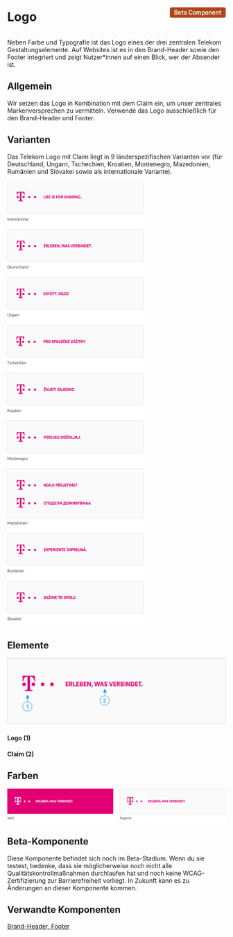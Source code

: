 <div style="display: inline-flex; align-items: center; justify-content: space-between; width: 100%;">
    <h1>Logo</h1>
    <img src="assets/beta.png" alt="Beta Component" />
</div>

Neben Farbe und Typografie ist das Logo eines der drei zentralen Telekom Gestaltungselemente. Auf Websites ist es in den Brand-Header sowie den Footer integriert und zeigt Nutzer\*innen auf einen Blick, wer der Absender ist.

## Allgemein

Wir setzen das Logo in Kombination mit dem Claim ein, um unser zentrales Markenversprechen zu vermitteln.
Verwende das Logo ausschließlich für den Brand-Header und Footer.

## Varianten

Das Telekom Logo mit Claim liegt in 9 länderspezifischen Varianten vor (für Deutschland, Ungarn, Tschechien, Kroatien, Montenegro, Mazedonien, Rumänien und Slovakei sowie als internationale Variante).

![Image Name](./img/Logo-Claim-Varianten-DE.png)

## Elemente

![Image Name](./img/Logo-Claim.png)

#### Logo (1)

#### Claim (2)

## Farben

![Image Name](./img/Farben-DE.png)

## Beta-Komponente

Diese Komponente befindet sich noch im Beta-Stadium. Wenn du sie testest, bedenke, dass sie möglicherweise noch nicht alle Qualitätskontrollmaßnahmen durchlaufen hat und noch keine WCAG-Zertifizierung zur Barrierefreiheit vorliegt. In Zukunft kann es zu Änderungen an dieser Komponente kommen.

## Verwandte Komponenten

<a href="?path=/usage/components-brand-header-navigation--standard">Brand-Header, </a>
<a href="?path=/usage/components-footer--standard">Footer</a>
